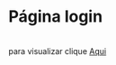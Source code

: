 # Página login

<br>
para visualizar clique
<a href="https://donphilocardy.github.io/p-gina-login/">Aqui</a>
